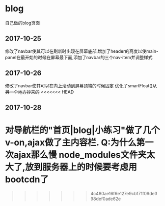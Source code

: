 # blog
自己做的blog页面
## 2017-10-25
修改了navbar使其可以在刷新时出现在屏幕底部,增加了header的高度以使main-panel在最开始的时候在屏幕最下面,添加了navbar的三个nav-item并调整样式
## 2017-10-26
修改了navbar使其可以在向上滚动到屏幕顶端的时候固定
优化了smartFloat()~~从另一个地方抄来的~~
<<<<<<< HEAD
## 2017-10-28
对导航栏的"首页|blog|小练习"做了几个v-on,ajax做了主内容栏.
Q:为什么第一次ajax那么慢
node_modules文件夹太大了,放到服务器上的时候要考虑用bootcdn了
=======
>>>>>>> 4c480ae16f6e127e9cb171f09de398def0ade62e
